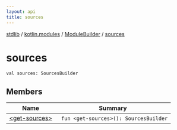 ```yaml
---
layout: api
title: sources
---
```

[stdlib](../../../index.html) / [kotlin.modules](../../index.html) / [ModuleBuilder](../index.html) / [sources](index.html)

# sources

```
val sources: SourcesBuilder
```
## Members
| Name | Summary |
|------|---------|
|[&lt;get-sources&gt;](_get-sources_.html)|&nbsp;&nbsp;`fun <get-sources>(): SourcesBuilder`<br>|
